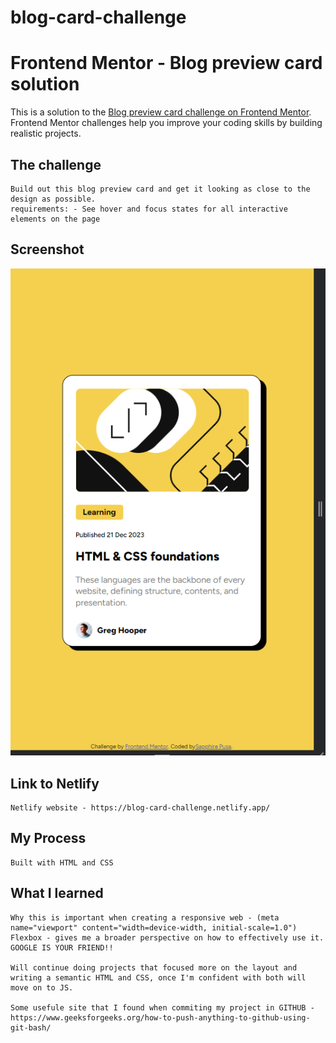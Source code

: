 

# blog-card-challenge
# Frontend Mentor - Blog preview card solution

This is a solution to the [Blog preview card challenge on Frontend Mentor](https://www.frontendmentor.io/challenges/blog-preview-card-ckPaj01IcS). Frontend Mentor challenges help you improve your coding skills by building realistic projects. 

## The challenge
    Build out this blog preview card and get it looking as close to the design as possible.
    requirements: - See hover and focus states for all interactive elements on the page
    
## Screenshot
![alt text](https://github.com/sapphirepusa/blog-card-challenge/blob/main/Mobile%20view.png)
    


## Link to Netlify

    Netlify website - https://blog-card-challenge.netlify.app/

##  My Process

    Built with HTML and CSS

## What I learned

    Why this is important when creating a responsive web - (meta name="viewport" content="width=device-width, initial-scale=1.0")
    Flexbox - gives me a broader perspective on how to effectively use it.
    GOOGLE IS YOUR FRIEND!!

    Will continue doing projects that focused more on the layout and writing a semantic HTML and CSS, once I'm confident with both will move on to JS.

    Some usefule site that I found when commiting my project in GITHUB - https://www.geeksforgeeks.org/how-to-push-anything-to-github-using-git-bash/
